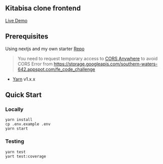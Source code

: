 ## Kitabisa clone frontend
[Live Demo](https://campaign-fe.vercel.app)

## Prerequisites
Using nextjs and my own starter [Repo](https://github.com/coy102/next-ts-starter)

> You need to request temporary access to [CORS Anywhere](https://cors-anywhere.herokuapp.com/corsdemo) to avoid CORS Error from  https://storage.googleapis.com/southern-waters-642.appspot.com/fe_code_challenge

- [Yarn](https://yarnpkg.com/en/docs/install) v1.x.x

## Quick Start

### Locally

```
yarn install
cp .env.example .env
yarn start
```

### Testing

```
yarn test
yart test:coverage
```
